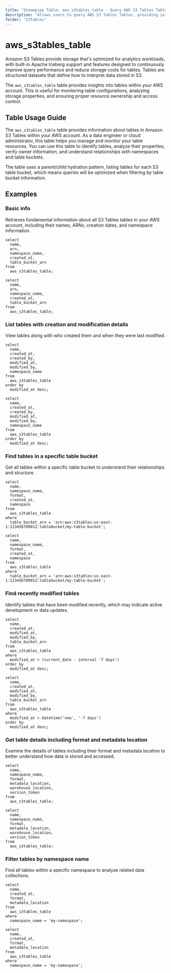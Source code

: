 ```yaml
---
title: "Steampipe Table: aws_s3tables_table - Query AWS S3 Tables Tables using SQL"
description: "Allows users to query AWS S3 Tables Tables, providing information about the configuration, settings, and properties of your S3 tables."
folder: "S3Tables"
---
```


# aws_s3tables_table

Amazon S3 Tables provide storage that's optimized for analytics workloads, with built-in Apache Iceberg support and features designed to continuously improve query performance and reduce storage costs for tables. Tables are structured datasets that define how to interpret data stored in S3.

The `aws_s3tables_table` table provides insights into tables within your AWS account. This is useful for monitoring table configurations, analyzing storage properties, and ensuring proper resource ownership and access control.

## Table Usage Guide

The `aws_s3tables_table` table provides information about tables in Amazon S3 Tables within your AWS account. As a data engineer or cloud administrator, this table helps you manage and monitor your table resources. You can use this table to identify tables, analyze their properties, verify owner information, and understand relationships with namespaces and table buckets.

The table uses a parent/child hydration pattern, listing tables for each S3 table bucket, which means queries will be optimized when filtering by table bucket information.

## Examples

### Basic info

Retrieves fundamental information about all S3 Tables tables in your AWS account, including their names, ARNs, creation dates, and namespace information.

```sql+postgresql
select
  name,
  arn,
  namespace_name,
  created_at,
  table_bucket_arn
from
  aws_s3tables_table;
```

```sql+sqlite
select
  name,
  arn,
  namespace_name,
  created_at,
  table_bucket_arn
from
  aws_s3tables_table;
```

### List tables with creation and modification details

View tables along with who created them and when they were last modified.

```sql+postgresql
select
  name,
  created_at,
  created_by,
  modified_at,
  modified_by,
  namespace_name
from
  aws_s3tables_table
order by
  modified_at desc;
```

```sql+sqlite
select
  name,
  created_at,
  created_by,
  modified_at,
  modified_by,
  namespace_name
from
  aws_s3tables_table
order by
  modified_at desc;
```

### Find tables in a specific table bucket

Get all tables within a specific table bucket to understand their relationships and structure.

```sql+postgresql
select
  name,
  namespace_name,
  format,
  created_at,
  namespace
from
  aws_s3tables_table
where
  table_bucket_arn = 'arn:aws:s3tables:us-east-1:123456789012:tablebucket/my-table-bucket';
```

```sql+sqlite
select
  name,
  namespace_name,
  format,
  created_at,
  namespace
from
  aws_s3tables_table
where
  table_bucket_arn = 'arn:aws:s3tables:us-east-1:123456789012:tablebucket/my-table-bucket';
```

### Find recently modified tables

Identify tables that have been modified recently, which may indicate active development or data updates.

```sql+postgresql
select
  name,
  created_at,
  modified_at,
  modified_by,
  table_bucket_arn
from
  aws_s3tables_table
where
  modified_at > (current_date - interval '7 days')
order by
  modified_at desc;
```

```sql+sqlite
select
  name,
  created_at,
  modified_at,
  modified_by,
  table_bucket_arn
from
  aws_s3tables_table
where
  modified_at > datetime('now', '-7 days')
order by
  modified_at desc;
```

### Get table details including format and metadata location

Examine the details of tables including their format and metadata location to better understand how data is stored and accessed.

```sql+postgresql
select
  name,
  namespace_name,
  format,
  metadata_location,
  warehouse_location,
  version_token
from
  aws_s3tables_table;
```

```sql+sqlite
select
  name,
  namespace_name,
  format,
  metadata_location,
  warehouse_location,
  version_token
from
  aws_s3tables_table;
```

### Filter tables by namespace name

Find all tables within a specific namespace to analyze related data collections.

```sql+postgresql
select
  name,
  created_at,
  format,
  metadata_location
from
  aws_s3tables_table
where
  namespace_name = 'my-namespace';
```

```sql+sqlite
select
  name,
  created_at,
  format,
  metadata_location
from
  aws_s3tables_table
where
  namespace_name = 'my-namespace';
```
